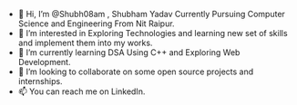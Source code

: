 - 👋 Hi, I’m @Shubh08am , Shubham Yadav Currently Pursuing Computer Science and Engineering From Nit Raipur.
- 👀 I’m interested in Exploring Technologies and learning new set of skills and implement them into my works.
- 🌱 I’m currently learning DSA Using C++ and Exploring Web Development.
- 💞️ I’m looking to collaborate on some open source projects and internships.
- 📫 You can reach me on LinkedIn.

<!---
Shubh08am/Shubh08am is a ✨ special ✨ repository because its `README.md` (this file) appears on your GitHub profile.
You can click the Preview link to take a look at your changes.
--->
